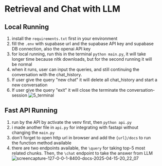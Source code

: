 # Retrieval and Chat with LLM

## Local Running
1. install the ```requirements.txt``` first in your environment
2. fill the ```.env``` with supabase url and the supabase API key and supabase DB connection, also the openai API key
3. for local running, run this in the terminal ```python main.py```, it will take longer time because nltk downloads, but for the second running it will be normal
4. when it runs, user can input the queries, and still continuing the conversation with the chat_history.
5. If user give the query "new chat" it will delete all chat_history and start a new conversation
6. If user give the query "exit" it will close the terminate the conversation-session
   ![5_terminal](https://github.com/user-attachments/assets/46f75a63-8aab-4946-8b55-96a4dee30a9b)


## Fast API Running
1. run by the API by activate the venv first, then ```python api.py```
2. i made another file in ```api.py``` for integrating with fastapi without changing the ```main.py```
3. don't forget to open http url in browser and add the ```{url}/docs``` to run the function method available
4. there are two endpoints available, the ```\query``` for taking top-5 most related chunks. Then, the ```\chat``` endpoint to take the answer from LLM
   ![screencapture-127-0-0-1-8400-docs-2025-04-15-20_22_07](https://github.com/user-attachments/assets/c57ca0cf-5101-4d61-a3d1-bdf569f90467)

   
